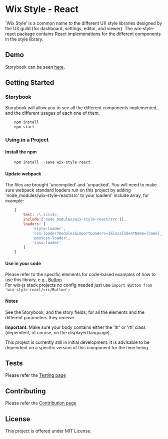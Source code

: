# Wix Style - React
'Wix Style' is a common name to the different UX style libraries designed by the UX guild (for dashboard, settings, editor, and viewer). The wix-style-react package contains React implemenations for the different components in the style library.

## Demo
Storybook can be seen [here](https://wix.github.io/wix-style-react/?selectedKind=1.%20Inputs&selectedStory=1.1%20Standard&full=0&down=0&left=1&panelRight=0).

## Getting Started
### Storybook
Storybook will allow you to see all the different components implemented, and the different usages of each one of them.
```javascript
    npm install
    npm start
```
### Using in a Project
#### Install the npm
```javascript
    npm install --save wix-style-react
```
#### Update webpack
The files are brought 'uncompiled' and 'unpacked'. You will need to make sure webpack standard loaders run on this project by adding 'node_modules/wix-style-react/src' to your loaders' include array, for example:
```javascript
    {
        test: /\.scss$/,
        include:['node_modules/wix-style-react/src')],
        loaders: [
            'style-loader',
            'css-loader?modules&importLoaders=1&localIdentName=[name]__[local]___[hash:base64:5]',
            'postcss-loader',
            'sass-loader'
        ]
    }
```
#### Use in your code
Please refer to the specific elements for code-based examples of how to use this library, e.g., [Button](https://wix.github.io/wix-style-react/?selectedKind=3.%20Buttons&selectedStory=3.1%20Standard&full=0&down=0&left=1&panelRight=0)  
For wix-js stack projects no config needed just use ```import Button from 'wix-style-react/src/Button';```


#### Notes
See the Storybook, and the story fields, for all the elements and the different parameters they receive.

__Important__: Make sure your body contains either the 'ltr' or 'rtl' class (dependent, of course, on the displayed language).

This project is currently still in initial development. It is advisable to be dependent on a specific version of this component for the time being.

## Tests
Please refer the [Testing page](https://wix.github.io/wix-style-react/?selectedKind=Introduction&selectedStory=Testing&full=0&down=0&left=1&panelRight=0)

## Contributing
Please refer the [Contribution page](https://wix.github.io/wix-style-react/?selectedKind=Introduction&selectedStory=Contribution&full=0&down=0&left=1&panelRight=0)

## License
This project is offered under MIT License.
